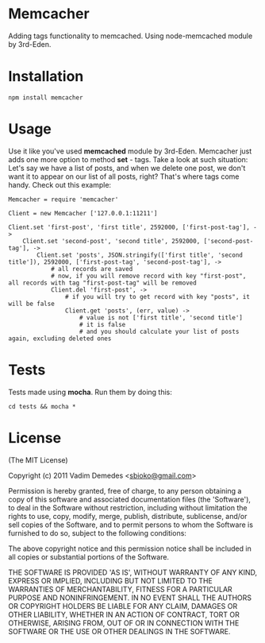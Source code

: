 # Memcacher

  Adding tags functionality to memcached. Using node-memcached module by 3rd-Eden.

# Installation

```
npm install memcacher
```

# Usage

Use it like you've used **memcached** module by 3rd-Eden. Memcacher just adds one more option to method **set** - tags. Take a look at such situation: Let's say we
have a list of posts, and when we delete one post, we don't want it to appear on our list of all posts, right? That's where tags come handy. Check out this example:


```
Memcacher = require 'memcacher'

Client = new Memcacher ['127.0.0.1:11211']

Client.set 'first-post', 'first title', 2592000, ['first-post-tag'], ->
	Client.set 'second-post', 'second title', 2592000, ['second-post-tag'], ->
		Client.set 'posts', JSON.stringify(['first title', 'second title']), 2592000, ['first-post-tag', 'second-post-tag'], ->
			# all records are saved
			# now, if you will remove record with key "first-post", all records with tag "first-post-tag" will be removed
			Client.del 'first-post', ->
				# if you will try to get record with key "posts", it will be false
				Client.get 'posts', (err, value) ->
					# value is not ['first title', 'second title']
					# it is false
					# and you should calculate your list of posts again, excluding deleted ones
```

# Tests

Tests made using **mocha**. Run them by doing this:

```
cd tests && mocha *
```

# License 

(The MIT License)

Copyright (c) 2011 Vadim Demedes &lt;sbioko@gmail.com&gt;

Permission is hereby granted, free of charge, to any person obtaining
a copy of this software and associated documentation files (the
'Software'), to deal in the Software without restriction, including
without limitation the rights to use, copy, modify, merge, publish,
distribute, sublicense, and/or sell copies of the Software, and to
permit persons to whom the Software is furnished to do so, subject to
the following conditions:

The above copyright notice and this permission notice shall be
included in all copies or substantial portions of the Software.

THE SOFTWARE IS PROVIDED 'AS IS', WITHOUT WARRANTY OF ANY KIND,
EXPRESS OR IMPLIED, INCLUDING BUT NOT LIMITED TO THE WARRANTIES OF
MERCHANTABILITY, FITNESS FOR A PARTICULAR PURPOSE AND NONINFRINGEMENT.
IN NO EVENT SHALL THE AUTHORS OR COPYRIGHT HOLDERS BE LIABLE FOR ANY
CLAIM, DAMAGES OR OTHER LIABILITY, WHETHER IN AN ACTION OF CONTRACT,
TORT OR OTHERWISE, ARISING FROM, OUT OF OR IN CONNECTION WITH THE
SOFTWARE OR THE USE OR OTHER DEALINGS IN THE SOFTWARE.